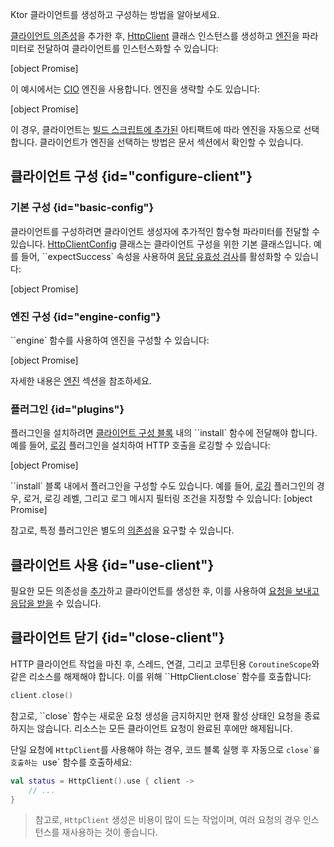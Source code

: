 [//]: # (title: 클라이언트 생성 및 구성)

<show-structure for="chapter" depth="2"/>

<link-summary>Ktor 클라이언트를 생성하고 구성하는 방법을 알아보세요.</link-summary>

[클라이언트 의존성](client-dependencies.md)을 추가한 후, [HttpClient](https://api.ktor.io/ktor-client/ktor-client-core/io.ktor.client/-http-client/index.html) 클래스 인스턴스를 생성하고 [엔진](client-engines.md)을 파라미터로 전달하여 클라이언트를 인스턴스화할 수 있습니다:

[object Promise]

이 예시에서는 [CIO](https://api.ktor.io/ktor-client/ktor-client-cio/io.ktor.client.engine.cio/-c-i-o/index.html) 엔진을 사용합니다.
엔진을 생략할 수도 있습니다:

[object Promise]

이 경우, 클라이언트는 [빌드 스크립트에 추가된](client-dependencies.md#engine-dependency) 아티팩트에 따라 엔진을 자동으로 선택합니다. 클라이언트가 엔진을 선택하는 방법은 [](client-engines.md#default) 문서 섹션에서 확인할 수 있습니다.

## 클라이언트 구성 {id="configure-client"}

### 기본 구성 {id="basic-config"}

클라이언트를 구성하려면 클라이언트 생성자에 추가적인 함수형 파라미터를 전달할 수 있습니다.
[HttpClientConfig](https://api.ktor.io/ktor-client/ktor-client-core/io.ktor.client/-http-client-config/index.html) 클래스는 클라이언트 구성을 위한 기본 클래스입니다.
예를 들어, ``expectSuccess` 속성을 사용하여 [응답 유효성 검사](client-response-validation.md)를 활성화할 수 있습니다:

[object Promise]

### 엔진 구성 {id="engine-config"}
``engine` 함수를 사용하여 엔진을 구성할 수 있습니다:

[object Promise]

자세한 내용은 [엔진](client-engines.md) 섹션을 참조하세요.

### 플러그인 {id="plugins"}
플러그인을 설치하려면 [클라이언트 구성 블록](#configure-client) 내의 ``install` 함수에 전달해야 합니다. 예를 들어, [로깅](client-logging.md) 플러그인을 설치하여 HTTP 호출을 로깅할 수 있습니다:

[object Promise]

``install` 블록 내에서 플러그인을 구성할 수도 있습니다. 예를 들어, [로깅](client-logging.md) 플러그인의 경우, 로거, 로깅 레벨, 그리고 로그 메시지 필터링 조건을 지정할 수 있습니다:
[object Promise]

참고로, 특정 플러그인은 별도의 [의존성](client-dependencies.md)을 요구할 수 있습니다.

## 클라이언트 사용 {id="use-client"}
필요한 모든 의존성을 [추가](client-dependencies.md)하고 클라이언트를 생성한 후, 이를 사용하여 [요청을 보내고](client-requests.md) [응답을 받을](client-responses.md) 수 있습니다.

## 클라이언트 닫기 {id="close-client"}

HTTP 클라이언트 작업을 마친 후, 스레드, 연결, 그리고 코루틴용 ``CoroutineScope``와 같은 리소스를 해제해야 합니다. 이를 위해 ``HttpClient.close` 함수를 호출합니다:

```kotlin
client.close()
```

참고로, ``close` 함수는 새로운 요청 생성을 금지하지만 현재 활성 상태인 요청을 종료하지는 않습니다. 리소스는 모든 클라이언트 요청이 완료된 후에만 해제됩니다.

단일 요청에 `HttpClient`를 사용해야 하는 경우, 코드 블록 실행 후 자동으로 ``close`를 호출하는 ``use` 함수를 호출하세요:

```kotlin
val status = HttpClient().use { client ->
    // ...
}
```

> 참고로, `HttpClient` 생성은 비용이 많이 드는 작업이며, 여러 요청의 경우 인스턴스를 재사용하는 것이 좋습니다.